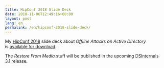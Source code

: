 ```yaml
---
title: HipConf 2018 Slide Deck
date: 2018-11-06T12:49:16+00:00
layout: post
lang: en
permalink: /en/hipconf-2018-slide-deck/
---
```

My [HipConf 2018](https://www.hipconf.com) slide deck about _Offline Attacks on Active Directory_ is&nbsp;[available for&nbsp;download](https://www.dsinternals.com/wp-content/uploads/HIP_AD_Offline_Attacks.pdf).

The&nbsp;_Restore From&nbsp;Media_ stuff will be published in&nbsp;the&nbsp;upcoming [DSInternals](https://github.com/MichaelGrafnetter/DSInternals/releases) 3.1 release.